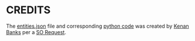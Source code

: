 # CREDITS

The [entities.json](https://gist.githubusercontent.com/djtriptych/9e7f7b9f5161be4a2b59960ea4f448cf/raw/a53b420d9e1e997c44d09518f02d51712eba5a7b/entities.json) file and corresponding [python code](https://gist.github.com/djtriptych/9e7f7b9f5161be4a2b59960ea4f448cf#file-parse-py) was created by [Kenan Banks](https://gist.github.com/djtriptych/9e7f7b9f5161be4a2b59960ea4f448cf) per a [SO Request](http://stackoverflow.com/questions/43103302/list-of-all-html-entities-as-name-value-pairs).
